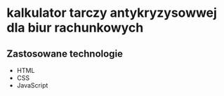 # kalkulator tarczy antykryzysowwej dla biur rachunkowych

## Zastosowane technologie

- HTML
- CSS
- JavaScript
